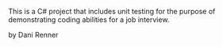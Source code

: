 This is a C# project that includes unit testing for the purpose of demonstrating coding abilities for a job interview.

by Dani Renner